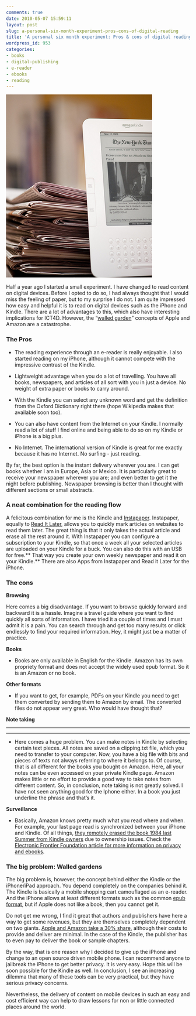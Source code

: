 ```yaml
---
comments: true
date: 2010-05-07 15:59:11
layout: post
slug: a-personal-six-month-experiment-pros-cons-of-digital-reading
title: 'A personal six month experiment: Pros & cons of digital reading '
wordpress_id: 953
categories:
- books
- digital-publishing
- e-reader
- ebooks
- reading
---
```


[![The Kindle New York Times von B.K. Dewey (Flickr)](/images/The-Kindle-New-York-Times-von-B.K.-Dewey.jpeg)](http://www.flickr.com/photos/bdewey/3374674246/)

Half a year ago I started a small experiment. I have changed to read content on digital devices. Before I opted to do so, I had always thought that I would miss the feeling of paper, but to my surprise I do not. I am quite impressed how easy and helpful it is to read on digital devices such as the iPhone and Kindle. There are a lot of advantages to this, which also have interesting implications for ICT4D. However, the “[walled garden](http://en.wikipedia.org/wiki/Walled_garden_(technology))” concepts of Apple and Amazon are a catastrophe.


### The Pros








	
  * The reading experience through an e-reader is really enjoyable. I also started reading on my iPhone, although it cannot compete with the impressive contrast of the Kindle.

	
  * Lightweight advantage when you do a lot of travelling. You have all books, newspapers, and articles of all sort with you in just a device. No weight of extra paper or books to carry around.

	
  * With the Kindle you can select any unknown word and get the definition from the Oxford Dictionary right there (hope Wikipedia makes that available soon too).

	
  * You can also have content from the Internet on your Kindle. I normally read a lot of stuff I find online and being able to do so on my Kindle or iPhone is a big plus.

	
  * No Internet. The international version of Kindle is great for me exactly because it has no Internet. No surfing - just reading.





By far, the best option is the instant delivery wherever you are. I can get books whether I am in Europe, Asia or Mexico. It is particularly great to receive your newspaper wherever you are; and even better to get it the night before publishing. Newspaper browsing is better than I thought with different sections or small abstracts.


### A neat combination for the reading flow




A felicitous combination for me is the Kindle and [Instapaper](http://www.instapaper.com/). Instapaper, equally to [Read It Later](http://readitlaterlist.com/), allows you to quickly mark articles on websites to read them later. The great thing is that it only takes the actual article and erase all the rest around it. With Instapaper you can configure a subscription to your Kindle, so that once a week all your selected articles are uploaded on your Kindle for a buck. You can also do this with an USB for free.** That way you create your own weekly newspaper and read it on your Kindle.** There are also Apps from Instapaper and Read it Later for the iPhone.




### The cons




**Browsing**


Here comes a big disadvantage. If you want to browse quickly forward and backward it is a hassle. Imagine a travel guide where you want to find quickly all sorts of information. I have tried it a couple of times and I must admit it is a pain. You can search through and get too many results or click endlessly to find your required information. Hey, it might just be a matter of practice.


**Books**





	
  * Books are only available in English for the Kindle. Amazon has its own propriety format and does not accept the widely used epub format. So it is an Amazon or no book.




**Other formats**





	
  * If you want to get, for example, PDFs on your Kindle you need to get them converted by sending them to Amazon by email. The converted files do not appear very great. Who would have thought that?


**Note taking**

** **

** **



	
  * Here comes a huge problem. You can make notes in Kindle by selecting certain text pieces. All notes are saved on a clipping.txt file, which you need to transfer to your computer. Now, you have a big file with bits and pieces of texts not always referring to where it belongs to. Of course, that is all different for the books you bought on Amazon. Here, all your notes can be even accessed on your private Kindle page. Amazon makes little or no effort to provide a good way to take notes from different content. So, in conclusion, note taking is not greatly solved. I have not seen anything good for the Iphone either. In a book you just underline the phrase and that’s it.




**Surveillance**








	
  * Basically, Amazon knows pretty much what you read where and when. For example, your last page read is synchronized between your iPhone and Kindle. Of all things, [they remotely erased the book 1984 last Summer from Kindle owners](http://www.nytimes.com/2009/07/18/technology/companies/18amazon.html) due to ownership issues. Check the [Electronic Frontier Foundation article for more information on privacy and ebooks](http://www.eff.org/deeplinks/2009/12/e-book-privacy).







### The big problem: Walled gardens


The big problem is, however, the concept behind either the Kindle or the iPhone/iPad approach. You depend completely on the companies behind it. The Kindle is basically a mobile shopping cart camouflaged as an e-reader. And the iPhone allows at least different formats such as the common [epub format](http://en.wikipedia.org/wiki/EPUB), but if Apple does not like a book, then you cannot get it.

Do not get me wrong, I find it great that authors and publishers have here a way to get some revenues, but they are themselves completely dependent on two giants. [Apple and Amazon take a 30% share](http://www.tuaw.com/2010/01/20/amazon-kindle-moves-to-app-stores-70-30-revenue-split/), although their costs to provide and deliver are minimal. In the case of the Kindle, the publisher has to even pay to deliver the book or sample chapters.

By the way, that is one reason why I decided to give up the iPhone and change to an open source driven mobile phone. I can recommend anyone to jailbreak the iPhone to get better privacy. It is very easy. Hope this will be soon possible for the Kindle as well. In conclusion, I see an increasing dilemma that many of these tools can be very practical, but they have serious privacy concerns.

Nevertheless, the delivery of content on mobile devices in such an easy and cost efficient way can help to draw lessons for non or little connected places around the world.
